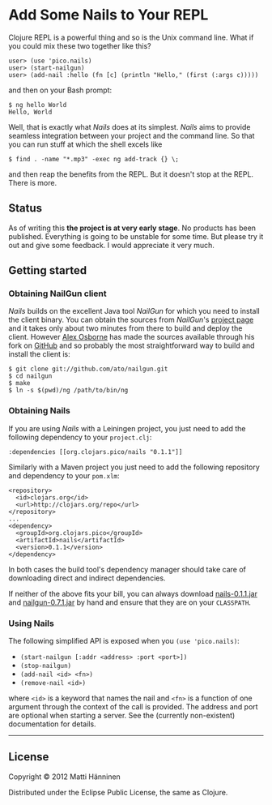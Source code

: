 Add Some Nails to Your REPL
===========================

Clojure REPL is a powerful thing and so is the Unix command line. What if you
could mix these two together like this?

    user> (use 'pico.nails)
    user> (start-nailgun)
    user> (add-nail :hello (fn [c] (println "Hello," (first (:args c)))))

and then on your Bash prompt:

    $ ng hello World
    Hello, World

Well, that is exactly what *Nails* does at its simplest. *Nails* aims to provide
seamless integration between your project and the command line. So that you can
run stuff at which the shell excels like

    $ find . -name "*.mp3" -exec ng add-track {} \;

and then reap the benefits from the REPL. But it doesn't stop at the REPL. There
is more.


Status
------

As of writing this **the project is at very early stage**. No products has been
published. Everything is going to be unstable for some time. But please try it
out and give some feedback. I would appreciate it very much.


Getting started
---------------


### Obtaining NailGun client ###

*Nails* builds on the excellent Java tool *NailGun* for which you need to
install the client binary. You can obtain the sources from *NailGun*'s [project
page][ng] and it takes only about two minutes from there to build and deploy
the client. However [Alex Osborne][ato] has made the sources available through
his fork on [GitHub][atong] and so probably the most straightforward way to
build and install the client is:

    $ git clone git://github.com/ato/nailgun.git
    $ cd nailgun
    $ make
    $ ln -s $(pwd)/ng /path/to/bin/ng

[ng]: http://www.martiansoftware.com/nailgun/
    "NailGun: Insanely Fast Java"

[ato]: https://github.com/ato
    "Alex Osborne on GitHub"

[atong]: https://github.com/ato/nailgun
    "Alex's fork of NailGun on GitHub"


### Obtaining Nails ###

If you are using *Nails* with a Leiningen project, you just need to add the
following dependency to your `project.clj`:

    :dependencies [[org.clojars.pico/nails "0.1.1"]]

Similarly with a Maven project you just need to add the following repository
and dependency to your `pom.xlm`:

    <repository>
      <id>clojars.org</id>
      <url>http://clojars.org/repo</url>
    </repository>
    ...
    <dependency>
      <groupId>org.clojars.pico</groupId>
      <artifactId>nails</artifactId>
      <version>0.1.1</version>
    </dependency>

In both cases the build tool's dependency manager should take care of
downloading direct and indirect dependencies.

If neither of the above fits your bill, you can always download
[nails-0.1.1.jar][njar] and [nailgun-0.7.1.jar][ngjar] by hand and ensure that
they are on your `CLASSPATH`.

[njar]: http://clojars.org/repo/org/clojars/pico/nails/0.1.1/nails-0.1.1.jar
    "clojars.org repository - nails-0.1.1.jar"

[ngjar]: http://ooo-maven.googlecode.com/hg/repository/com/martiansoftware/nailgun/0.7.1/nailgun-0.7.1.jar
    "ooo-maven repository - nailgun-0.7.1.jar"


### Using Nails ###

The following simplified API is exposed when you `(use 'pico.nails)`:

- `(start-nailgun [:addr <address> :port <port>])`
- `(stop-nailgun)`
- `(add-nail <id> <fn>)`
- `(remove-nail <id>)`

where `<id>` is a keyword that names the nail and `<fn>` is a function of one
argument through the context of the call is provided. The address and port are
optional when starting a server. See the (currently non-existent) documentation
for details.


-------------------------------------------------------------------------------


License
-------

Copyright © 2012 Matti Hänninen

Distributed under the Eclipse Public License, the same as Clojure.
